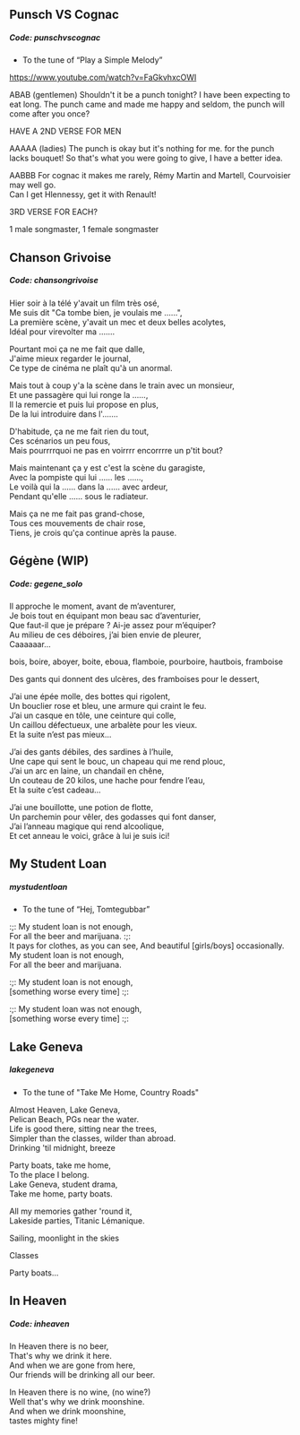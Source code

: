 ## Punsch VS Cognac
##### Code: punschvscognac
- To the tune of “Play a Simple Melody” 

https://www.youtube.com/watch?v=FaGkvhxcOWI

ABAB
(gentlemen)
Shouldn't it be a punch tonight?
I have been expecting to eat long.
The punch came and made me happy and seldom,
the punch will come after you once?

HAVE A 2ND VERSE FOR MEN

AAAAA
(ladies)
The punch is okay
but it's nothing for me.
for the punch lacks bouquet!
So that's what you were going to give,
I have a better idea.  

AABBB
For cognac it makes me rarely,
Rémy Martin and Martell, 
Courvoisier may well go.  
Can I get Hlennessy, 
get it with Renault!

3RD VERSE FOR EACH?

1 male songmaster, 1 female songmaster

## Chanson Grivoise
##### Code: chansongrivoise
  
Hier soir à la télé y'avait un film très osé,  
Me suis dit "Ca tombe bien, je voulais me ......",  
La première scène, y'avait un mec et deux belles acolytes,  
Idéal pour virevolter ma .......  
  
Pourtant moi ça ne me fait que dalle,  
J'aime mieux regarder le journal,  
Ce type de cinéma ne plaît qu'à un anormal.  
  
Mais tout à coup y'a la scène dans le train avec un monsieur,  
Et une passagère qui lui ronge la ......,  
Il la remercie et puis lui propose en plus,  
De la lui introduire dans l'.......  
  
D'habitude, ça ne me fait rien du tout,  
Ces scénarios un peu fous,  
Mais pourrrrquoi ne pas en voirrrr encorrrre un p'tit bout?  
  
Mais maintenant ça y est c'est la scène du garagiste,  
Avec la pompiste qui lui ...... les ......,  
Le voilà qui la ...... dans la ...... avec ardeur,  
Pendant qu'elle ...... sous le radiateur.  
  
Mais ça ne me fait pas grand-chose,  
Tous ces mouvements de chair rose,  
Tiens, je crois qu'ça continue après la pause.  
  
## Gégène (WIP)
##### Code: gegene_solo  
  
Il approche le moment, avant de m’aventurer,  
Je bois tout en équipant mon beau sac d’aventurier,  
Que faut-il que je prépare ? Ai-je assez pour m’équiper?  
Au milieu de ces déboires, j’ai bien envie de pleurer,  
Caaaaaar...  

bois, boire, aboyer, boite, eboua, flamboie, pourboire, hautbois, framboise

Des gants qui donnent des ulcères, des framboises pour le dessert,
  
J’ai une épée molle, des bottes qui rigolent,  
Un bouclier rose et bleu, une armure qui craint le feu.  
J’ai un casque en tôle, une ceinture qui colle,  
Un caillou défectueux, une arbalète pour les vieux.  
Et la suite n’est pas mieux...  
  
J’ai des gants débiles, des sardines à l’huile,  
Une cape qui sent le bouc, un chapeau qui me rend plouc,  
J’ai un arc en laine, un chandail en chêne,  
Un couteau de 20 kilos, une hache pour fendre l’eau,  
Et la suite c’est cadeau...  
  
J’ai une bouillotte, une potion de flotte,  
Un parchemin pour vêler, des godasses qui font danser,  
J’ai l’anneau magique qui rend alcoolique,  
Et cet anneau le voici, grâce à lui je suis ici!  

## My Student Loan
##### mystudentloan
- To the tune of  “Hej, Tomtegubbar”

:;: My student loan is not enough,  
For all the beer and marijuana. :;:  
It pays for clothes, as you can see,
And beautiful [girls/boys] occasionally.   
My student loan is not enough,  
For all the beer and marijuana.

:;: My student loan is not enough,  
[something worse every time] :;:  

:;: My student loan was not enough,  
[something worse every time] :;:  

## Lake Geneva
##### lakegeneva
- To the tune of "Take Me Home, Country Roads"

Almost Heaven, Lake Geneva,  
Pelican Beach, PGs near the water.  
Life is good there, sitting near the trees,  
Simpler than the classes, wilder than abroad.  
Drinking 'til midnight,   breeze
  
Party boats, take me home,  
To the place I belong.  
Lake Geneva, student drama,  
Take me home, party boats.  
  
All my memories gather 'round it,  
Lakeside parties, Titanic Lémanique.  
  
Sailing, moonlight in the skies  

Classes
  
Party boats...  
  
## In Heaven
##### Code: inheaven
  
In Heaven there is no beer,  
That's why we drink it here.  
And when we are gone from here,  
Our friends will be drinking all our beer.  
  
In Heaven there is no wine, (no wine?)  
Well that's why we drink moonshine.  
And when we drink moonshine,  
tastes mighty fine!  
